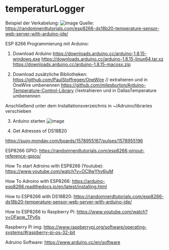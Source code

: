 # temperaturLogger

Beispiel der Verkabelung:
![image](https://user-images.githubusercontent.com/86537226/129704220-f39ad84f-b9f0-4d70-b4ae-9f0289f3b4a9.png)
Quelle: https://randomnerdtutorials.com/esp8266-ds18b20-temperature-sensor-web-server-with-arduino-ide/

ESP 8266 Programmierung mit Arduino:

1. Download Arduino
https://downloads.arduino.cc/arduino-1.8.15-windows.exe
https://downloads.arduino.cc/arduino-1.8.15-linux64.tar.xz
https://downloads.arduino.cc/arduino-1.8.15-macosx.zip

2. Download zusätzliche Bibliotheken:
https://github.com/PaulStoffregen/OneWire // extrahieren und in OneWire umbenennen
https://github.com/milesburton/Arduino-Temperature-Control-Library //extrahieren und in DallasTemperature umbenennen

Anschließend unter dem Installationsverzeichnis in ~/Adruino/libraries verschieben

3. Arduino starten
![image](https://user-images.githubusercontent.com/86537226/129705830-07318ac6-7e52-4e57-8612-ad9d7fe4927f.png)

4. Get Adresses of DS18B20



https://suoy.monday.com/boards/1578955167/pulses/1578955196

ESP8266 GPIO:
https://randomnerdtutorials.com/esp8266-pinout-reference-gpios/

How To start Adroino with ESP8266 (Youtube): 
https://www.youtube.com/watch?v=OC9wYhv6juM

How To Adroino with ESP8266:
https://arduino-esp8266.readthedocs.io/en/latest/installing.html

How to ESP8266 with DS18B20:
https://randomnerdtutorials.com/esp8266-ds18b20-temperature-sensor-web-server-with-arduino-ide/

How to ESP8266 to Raspberry Pi:
https://www.youtube.com/watch?v=OFaow_TPv6s

Raspberry Pi img:
https://www.raspberrypi.org/software/operating-systems/#raspberry-pi-os-32-bit

Adruino Software:
https://www.arduino.cc/en/software


